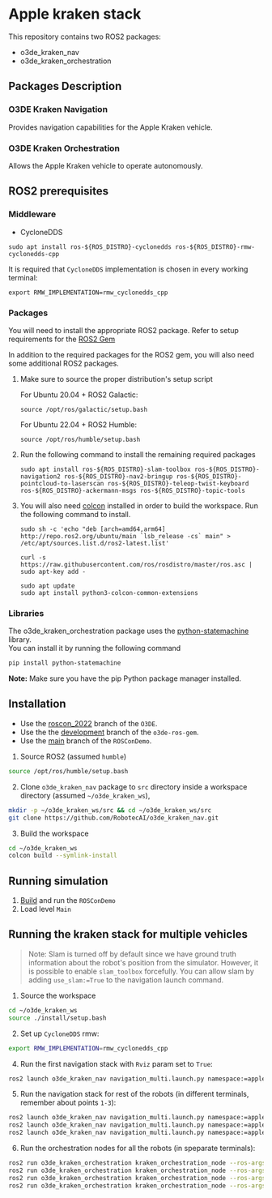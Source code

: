 # Apple kraken stack #

This repository contains two ROS2 packages:
 - o3de_kraken_nav
 - o3de_kraken_orchestration

## Packages Description

### O3DE Kraken Navigation

Provides navigation capabilities for the Apple Kraken vehicle.

### O3DE Kraken Orchestration

Allows the Apple Kraken vehicle to operate autonomously.

## ROS2 prerequisites

### Middleware

- CycloneDDS

```
sudo apt install ros-${ROS_DISTRO}-cyclonedds ros-${ROS_DISTRO}-rmw-cyclonedds-cpp
```

It is required that `CycloneDDS` implementation is chosen in every working terminal:

```
export RMW_IMPLEMENTATION=rmw_cyclonedds_cpp
```

### Packages

You will need to install the appropriate ROS2 package. Refer to setup requirements for the [ROS2 Gem](https://github.com/RobotecAI/o3de-ros2-gem/blob/development/README.md)

In addition to the required packages for the ROS2 gem, you will also need some additional ROS2 packages.

1.  Make sure to source the proper distribution's setup script

    For Ubuntu 20.04 + ROS2 Galactic:
    ```
    source /opt/ros/galactic/setup.bash
    ```

    For Ubuntu 22.04 + ROS2 Humble:
    ```
    source /opt/ros/humble/setup.bash
    ```

2.  Run the following command to install the remaining required packages
    ```
    sudo apt install ros-${ROS_DISTRO}-slam-toolbox ros-${ROS_DISTRO}-navigation2 ros-${ROS_DISTRO}-nav2-bringup ros-${ROS_DISTRO}-pointcloud-to-laserscan ros-${ROS_DISTRO}-teleop-twist-keyboard ros-${ROS_DISTRO}-ackermann-msgs ros-${ROS_DISTRO}-topic-tools
    ```

3.  You will also need [colcon](https://colcon.readthedocs.io/en/released/user/installation.html) installed in order to build the workspace. Run the following command to install.

    ```
    sudo sh -c 'echo "deb [arch=amd64,arm64] http://repo.ros2.org/ubuntu/main `lsb_release -cs` main" > /etc/apt/sources.list.d/ros2-latest.list'

    curl -s https://raw.githubusercontent.com/ros/rosdistro/master/ros.asc | sudo apt-key add -

    sudo apt update
    sudo apt install python3-colcon-common-extensions
    ```

### Libraries

The o3de_kraken_orchestration package uses the [python-statemachine](https://pypi.org/project/python-statemachine/) library.\
You can install it by running the following command
```bash
pip install python-statemachine
```

**Note:** Make sure you have the pip Python package manager installed.

## Installation ##

- Use the [roscon_2022](https://github.com/aws-lumberyard-dev/o3de/tree/roscon_2022) branch of the `O3DE`.
- Use the the [development](https://github.com/RobotecAI/o3de-ros2-gem/tree/development) branch of the `o3de-ros-gem`.
- Use the [main](https://github.com/aws-lumberyard/ROSConDemo) branch of the `ROSConDemo`.

1. Source ROS2 (assumed `humble`)

```bash
source /opt/ros/humble/setup.bash
```

2. Clone `o3de_kraken_nav` package to `src` directory inside a workspace directory (assumed `~/o3de_kraken_ws`), 

```bash
mkdir -p ~/o3de_kraken_ws/src && cd ~/o3de_kraken_ws/src
git clone https://github.com/RobotecAI/o3de_kraken_nav.git
```

3. Build the workspace

```bash
cd ~/o3de_kraken_ws
colcon build --symlink-install
```

## Running simulation

1. [Build](https://github.com/aws-lumberyard/ROSConDemo#download-and-install) and run the `ROSConDemo`
2. Load level `Main`

## Running the kraken stack for multiple vehicles

> Note: Slam is turned off by default since we have ground truth information about the robot's position from the simulator. However, it is possible to enable `slam_toolbox` forcefully. You can allow slam by adding `use_slam:=True` to the navigation launch command.

1. Source the workspace

```bash
cd ~/o3de_kraken_ws
source ./install/setup.bash
```

2. Set up `CycloneDDS` rmw:

```bash
export RMW_IMPLEMENTATION=rmw_cyclonedds_cpp
```

4. Run the first navigation stack with `Rviz` param set to `True`:

```bash
ros2 launch o3de_kraken_nav navigation_multi.launch.py namespace:=apple_kraken_rusty_1 rviz:=True
```

5. Run the navigation stack for rest of the robots (in different terminals, remember about points `1-3`):

```bash
ros2 launch o3de_kraken_nav navigation_multi.launch.py namespace:=apple_kraken_shiny_2 rviz:=False
ros2 launch o3de_kraken_nav navigation_multi.launch.py namespace:=apple_kraken_rusty_3 rviz:=False
ros2 launch o3de_kraken_nav navigation_multi.launch.py namespace:=apple_kraken_shiny_4 rviz:=False
```

6. Run the orchestration nodes for all the robots (in speparate terminals):

```bash
ros2 run o3de_kraken_orchestration kraken_orchestration_node --ros-args -p robot_name:=apple_kraken_rusty_1 -p spawn_line:=line1
ros2 run o3de_kraken_orchestration kraken_orchestration_node --ros-args -p robot_name:=apple_kraken_shiny_2 -p spawn_line:=line2
ros2 run o3de_kraken_orchestration kraken_orchestration_node --ros-args -p robot_name:=apple_kraken_rusty_3 -p spawn_line:=line3
ros2 run o3de_kraken_orchestration kraken_orchestration_node --ros-args -p robot_name:=apple_kraken_shiny_4 -p spawn_line:=line4
```